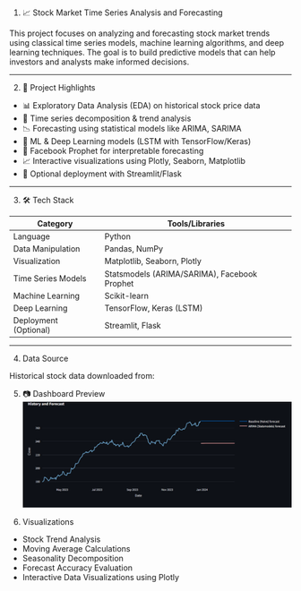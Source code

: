 1. 📈 Stock Market Time Series Analysis and Forecasting

This project focuses on analyzing and forecasting stock market trends using classical time series models, machine learning algorithms, and deep learning techniques. The goal is to build predictive models that can help investors and analysts make informed decisions.

---

2. 📌 Project Highlights

- 📊 Exploratory Data Analysis (EDA) on historical stock price data  
- 🧮 Time series decomposition & trend analysis  
- 📉 Forecasting using statistical models like ARIMA, SARIMA  
- 🤖 ML & Deep Learning models (LSTM with TensorFlow/Keras)  
- 🔮 Facebook Prophet for interpretable forecasting  
- 📈 Interactive visualizations using Plotly, Seaborn, Matplotlib  
- 🚀 Optional deployment with Streamlit/Flask

---

3. 🛠️ Tech Stack

| Category            | Tools/Libraries                         |
|---------------------|------------------------------------------|
| Language            | Python                                   |
| Data Manipulation   | Pandas, NumPy                            |
| Visualization       | Matplotlib, Seaborn, Plotly              |
| Time Series Models  | Statsmodels (ARIMA/SARIMA), Facebook Prophet |
| Machine Learning    | Scikit-learn                             |
| Deep Learning       | TensorFlow, Keras (LSTM)                 |
| Deployment (Optional)| Streamlit, Flask                        |

---

4. Data Source

Historical stock data downloaded from:

[Yahoo Finance]: https://finance.yahoo.com

[Alpha Vantage ]: https://www.alphavantage.co

5. 📷 Dashboard Preview  
![Time Series Showcase](https://github.com/Sanjana-Sen/Time-Series-Analysis/blob/main/Stocky.png)

6. Visualizations
*   Stock Trend Analysis
*   Moving Average Calculations
*   Seasonality Decomposition
*   Forecast Accuracy Evaluation
*   Interactive Data Visualizations using Plotly

